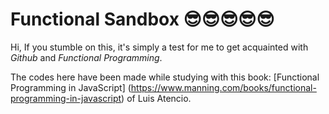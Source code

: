 # Functional Sandbox 😎😎😎😎😎

Hi, If you stumble on this, it's simply a test for me to get acquainted with *Github* and *Functional Programming*.

The codes here have been made while studying with this book: [Functional Programming in JavaScript] (https://www.manning.com/books/functional-programming-in-javascript) of Luis Atencio.
